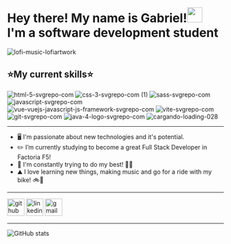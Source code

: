 # Hey there! My name is Gabriel!<img src="https://media.giphy.com/media/hvRJCLFzcasrR4ia7z/giphy.gif" width="35"><br> I'm a software development student

![lofi-music-lofiartwork](https://preview.redd.it/mw4y58i658981.gif?width=750&auto=webp&s=d1f8893494ed1d8e9f731f4b7e7915ca7e4039dc)

 ## :star:**My current skills**:star:
![html-5-svgrepo-com](https://user-images.githubusercontent.com/116892825/213936090-41c56fdc-da95-454b-a506-333573f7894a.svg)
![css-3-svgrepo-com (1)](https://user-images.githubusercontent.com/116892825/213936104-2589fe65-c81f-4e5a-a1fd-48a8e63cc938.svg)
![sass-svgrepo-com](https://user-images.githubusercontent.com/116892825/213936107-48e4a992-9c86-4c3e-b9fa-a4b3b127f24d.svg)
![javascript-svgrepo-com](https://user-images.githubusercontent.com/116892825/213936109-daae909a-af1b-4596-b65a-1ad22fe1ef86.svg)
![vue-vuejs-javascript-js-framework-svgrepo-com](https://user-images.githubusercontent.com/116892825/213936113-fa129914-1214-41ca-820f-b41845c92583.svg)
![vite-svgrepo-com](https://user-images.githubusercontent.com/116892825/213936117-62c74283-5497-4e7f-92c0-3a6040dde9bf.svg)
![git-svgrepo-com](https://user-images.githubusercontent.com/116892825/213936170-2c59096c-f744-41d1-8214-59e93ee3b3a2.svg)
![java-4-logo-svgrepo-com](https://user-images.githubusercontent.com/116892825/213936193-5df655f5-9e84-4f8d-b039-2d0d8726c2c6.svg)
![cargando-loading-028](https://user-images.githubusercontent.com/116892825/199339405-996a6268-95a9-452c-9771-8fb9e679ded8.gif)
<hr>

- :desktop_computer: I'm passionate about new technologies and it's potential. 
- :pencil2: I’m currently studying to become a great Full Stack Developer in Factoria F5! 
- :handshake: I'm constantly trying to do my best! 💪🔥
- ⛰ I love learning new things, making music and go for a ride with my bike! 🚲🎸
 <hr>


[<img src='https://cdn.jsdelivr.net/npm/simple-icons@3.0.1/icons/github.svg' alt='github' height='40'>](https://github.com/GabriMF)  [<img src='https://cdn.jsdelivr.net/npm/simple-icons@3.0.1/icons/linkedin.svg' alt='linkedin' height='40'>](https://www.linkedin.com/in/gabriel-mendez-franco/) [<img src='https://cdn.jsdelivr.net/npm/simple-icons@3.0.1/icons/gmail.svg' alt='gmail' height='40'>](gabrimf25@gmail.com)  
<hr>

![GitHub stats](https://github-readme-stats.vercel.app/api?username=GabriMF&show_icons=true)
